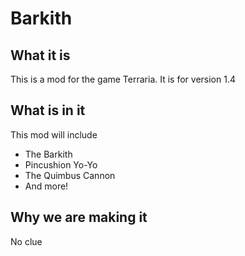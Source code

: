 # Barkith
## What it is
This is a mod for the game Terraria. It is for version 1.4
## What is in it
This mod will include
* The Barkith
* Pincushion Yo-Yo
* The Quimbus Cannon
* And more!
## Why we are making it
No clue
